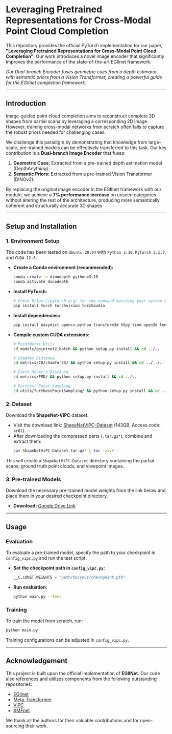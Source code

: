# Leveraging Pretrained Representations for Cross-Modal Point Cloud Completion

This repository provides the official PyTorch implementation for our paper, **"Leveraging Pretrained Representations for Cross-Modal Point Cloud Completion"**. Our work introduces a novel image encoder that significantly improves the performance of the state-of-the-art EGIInet framework.

[](https://www.google.com/search?q=https://arxiv.org/abs/your-paper-link-here)
[](https://opensource.org/licenses/MIT)

*Our Dual-branch Encoder fuses geometric cues from a depth estimator with semantic priors from a Vision Transformer, creating a powerful guide for the EGIInet completion framework.*

-----

## Introduction

Image-guided point cloud completion aims to reconstruct complete 3D shapes from partial scans by leveraging a corresponding 2D image. However, training cross-modal networks from scratch often fails to capture the robust priors needed for challenging cases.

We challenge this paradigm by demonstrating that knowledge from large-scale, pre-trained models can be effectively transferred to this task. Our key contribution is a **Dual-branch Image Encoder** that fuses:

1.  **Geometric Cues:** Extracted from a pre-trained depth estimation model (DepthAnything).
2.  **Semantic Priors:** Extracted from a pre-trained Vision Transformer (DINOv2).

By replacing the original image encoder in the EGIInet framework with our module, we achieve a **7% performance increase** on unseen categories without altering the rest of the architecture, producing more semantically coherent and structurally accurate 3D shapes.

-----

## Setup and Installation

### 1\. Environment Setup

The code has been tested on `Ubuntu 20.04` with `Python 3.10`, `PyTorch 2.1.7`, and `CUDA 12.6`.

  * **Create a Conda environment (recommended):**

    ```bash
    conda create -n dinodepth python=3.10
    conda activate dinodepth
    ```

  * **Install PyTorch:**

    ```bash
    # Check https://pytorch.org/ for the command matching your system's CUDA version
    pip install torch torchvision torchaudio
    ```

  * **Install dependencies:**

    ```bash
    pip install easydict opencv-python transform3d h5py timm open3d tensorboardX ninja==1.11.1 torch-scatter einops
    ```

  * **Compile custom CUDA extensions:**

    ```bash
    # PointNet++ Utils
    cd models/pointnet2_batch && python setup.py install && cd ../..

    # Chamfer Distance
    cd metrics/CD/chamfer3D/ && python setup.py install && cd ../../..

    # Earth Mover's Distance
    cd metrics/EMD/ && python setup.py install && cd ../..

    # Furthest Point Sampling
    cd utils/furthestPointSampling/ && python setup.py install && cd ../..
    ```

### 2\. Dataset

Download the **ShapeNet-ViPC** dataset.

  * Visit the download link: [ShapeNetViPC-Dataset](https://www.google.com/search?q=https://pan.baidu.com/s/1NJKPiOsfRsDfYDU_5MH2A) (143GB, Access code: `ar8l`).
  * After downloading the compressed parts (`.tar.gz*`), combine and extract them:
    ```bash
    cat ShapeNetViPC-Dataset.tar.gz* | tar -zxvf -
    ```

This will create a `ShapeNetViPC-Dataset` directory containing the partial scans, ground truth point clouds, and viewpoint images.

### 3\. Pre-trained Models

Download the necessary pre-trained model weights from the link below and place them in your desired checkpoint directory.

  * **Download:** [Google Drive Link](https://drive.google.com/file/d/1AU2ddmVjbbdEWr5-3w2jqXt9d0nky8ts/view?usp=sharing)

-----

## Usage

### Evaluation

To evaluate a pre-trained model, specify the path to your checkpoint in `config_vipc.py` and run the test script.

  * **Set the checkpoint path in `config_vipc.py`:**
    ```python
    __C.CONST.WEIGHTS = "path/to/your/checkpoint.pth"
    ```
  * **Run evaluation:**
    ```bash
    python main.py --test
    ```

### Training

To train the model from scratch, run:

```bash
python main.py
```

Training configurations can be adjusted in `config_vipc.py`.

-----

## Acknowledgement

This project is built upon the official implementation of **EGIINet**. Our code also references and utilizes components from the following outstanding repositories:

  * [EGIInet](https://github.com/WHU-USI3DV/EGIInet)
  * [Meta-Transformer](https://github.com/invictus717/MetaTransformer)
  * [ViPC](https://github.com/Hydrogenion/ViPC)
  * [XMFnet](https://github.com/diegovalsesia/XMFnet)

We thank all the authors for their valuable contributions and for open-sourcing their work.

